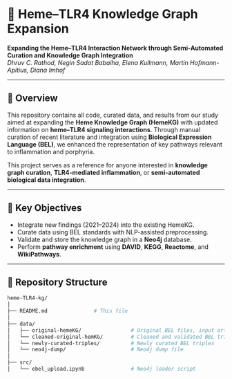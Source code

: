 # 🧬 Heme–TLR4 Knowledge Graph Expansion

**Expanding the Heme–TLR4 Interaction Network through Semi-Automated Curation and Knowledge Graph Integration**  
*Dhruv C. Rathod, Negin Sadat Babaiha, Elena Kullmann, Martin Hofmann-Apitius, Diana Imhof*

---

## 📖 Overview

This repository contains all code, curated data, and results from our study aimed at expanding the **Heme Knowledge Graph (HemeKG)** with updated information on **heme–TLR4 signaling interactions**. Through manual curation of recent literature and integration using **Biological Expression Language (BEL)**, we enhanced the representation of key pathways relevant to inflammation and porphyria.

This project serves as a reference for anyone interested in **knowledge graph curation**, **TLR4-mediated inflammation**, or **semi-automated biological data integration**.

---

## 🧠 Key Objectives

- Integrate new findings (2021–2024) into the existing HemeKG.
- Curate data using BEL standards with NLP-assisted preprocessing.
- Validate and store the knowledge graph in a **Neo4j** database.
- Perform **pathway enrichment** using **DAVID**, **KEGG**, **Reactome**, and **WikiPathways**.

---

## 📁 Repository Structure

```bash
heme-TLR4-kg/
│
├── README.md               # This file
│
├── data/
│   ├── original-hemeKG/                # Original BEL files, input articles ([GitHub](https://github.com/hemekg))
│   └── cleaned-original-hemKG/         # Cleaned and validated BEL triples
│   └── newly-curated-triples/          # Newly curated BEL triples
│   └── neo4j-dump/                     # Neo4j dump file
│
├── src/
│   └── ebel_upload.ipynb               # Neo4j loader script
